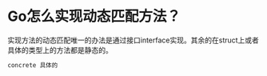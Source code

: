 # Go怎么实现动态匹配方法？

实现方法的动态匹配唯一的办法是通过接口interface实现。其余的在struct上或者具体的类型上的方法都是静态的。

```go
concrete 具体的
```

